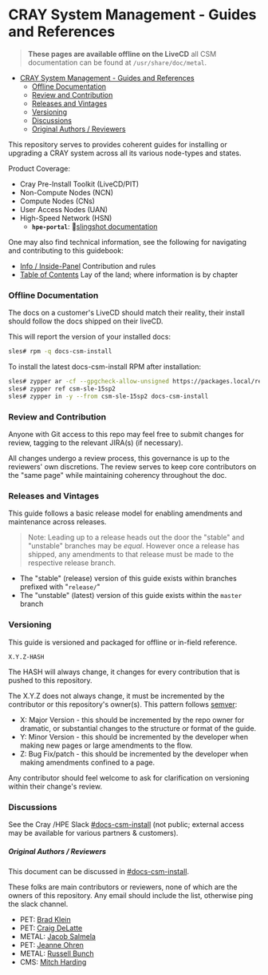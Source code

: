 <a name="cray-system-management---guides-and-references"></a>

# CRAY System Management - Guides and References

> **These pages are available offline on the LiveCD** all CSM documentation can be found at `/usr/share/doc/metal`.

* [CRAY System Management - Guides and References](#cray-system-management---guides-and-references)
    * [Offline Documentation](#offline-documentation)
    * [Review and Contribution](#review-and-contribution)
    * [Releases and Vintages](#releases-and-vintages)
    * [Versioning](#versioning)
    * [Discussions](#discussions)
    * [Original Authors / Reviewers](#original-authors--reviewers)

This repository serves to provides coherent guides for installing or upgrading a CRAY system across
all its various node-types and states.

Product Coverage:

- Cray Pre-Install Toolkit (LiveCD/PIT)
- Non-Compute Nodes (NCN)
- Compute Nodes (CNs)
- User Access Nodes (UAN)
- High-Speed Network (HSN)
    - **`hpe-portal`**: 📑[slingshot documentation][3]

One may also find technical information, see the following for navigating and contributing to this
guidebook:

- [Info / Inside-Panel](000-INFO.md) Contribution and rules
- [Table of Contents](001-GUIDES.md) Lay of the land; where information is by chapter

<a name="offline-documentation"></a>

### Offline Documentation

The docs on a customer's LiveCD should match their reality, their install should follow the docs
shipped on their liveCD.

This will report the version of your installed docs:

```bash
sles# rpm -q docs-csm-install
```

To install the latest docs-csm-install RPM after installation:

```bash
sles# zypper ar -cf --gpgcheck-allow-unsigned https://packages.local/repository/csm-sle-15sp2 csm-sle-15sp2
sles# zypper ref csm-sle-15sp2
sles# zypper in -y --from csm-sle-15sp2 docs-csm-install
```

<a name="review-and-contribution"></a>

### Review and Contribution

Anyone with Git access to this repo may feel free to submit changes for review, tagging to the
relevant JIRA(s) (if necessary).

All changes undergo a review process, this governance is up to the reviewers' own discretions. The
review serves to keep core contributors on the "same page" while maintaining coherency throughout
the doc.

<a name="releases-and-vintages"></a>

### Releases and Vintages

This guide follows a basic release model for enabling amendments and maintenance across releases.

> Note: Leading up to a release heads out the door the "stable" and "unstable" branches may be _equal_.
> However once a release has shipped, any amendments to that release must be made to the respective release branch.

- The "stable" (release) version of this guide exists within branches prefixed with "`release/`"
- The "unstable" (latest) version of this guide exists within the `master` branch

<a name="versioning"></a>

### Versioning

This guide is versioned and packaged for offline or in-field reference.

    X.Y.Z-HASH

The HASH will always change, it changes for every contribution that is pushed to this repository.

The X.Y.Z does not always change, it must be incremented by the contributor or this repository's
owner(s). This pattern follows [semver][2]:

- X: Major Version - this should be incremented by the repo owner for dramatic, or substantial
  changes to the structure or format of the guide.
- Y: Minor Version - this should be incremented by the developer when making new pages or large
  amendments to the flow.
- Z: Bug Fix/patch - this should be incremented by the developer when making amendments confined to
  a page.

Any contributor should feel welcome to ask for clarification on versioning within their change's
review.

<a name="discussions"></a>

### Discussions

See the Cray /HPE Slack [#docs-csm-install][1] (not public; external access may be available for
various partners & customers).

<a name="original-authors--reviewers"></a>

##### Original Authors / Reviewers

This document can be discussed in [#docs-csm-install][1].

These folks are main contributors or reviewers, none of which are the owners of this repository. Any
email should include the list, otherwise ping the slack channel.

- PET: [Brad Klein](mailto:bradley.klein@hpe.com)
- PET: [Craig DeLatte](mailto:craig.delatte@hpe.com)
- METAL: [Jacob Salmela](mailto:jacob.salmela@hpe.com)
- PET: [Jeanne Ohren](mailto:jeanne.ohren@hpe.com)
- METAL: [Russell Bunch](mailto:doomslayer@hpe.com)
- CMS: [Mitch Harding](mailto:mitchell.harding@hpe.com)

[1]: https://cray.slack.com/messages/docs-csm-install

[2]: https://semver.org/

[3]: http://web.us.cray.com/~ekoen/slingshot_portal/master/portal/public/developer-portal/overview/